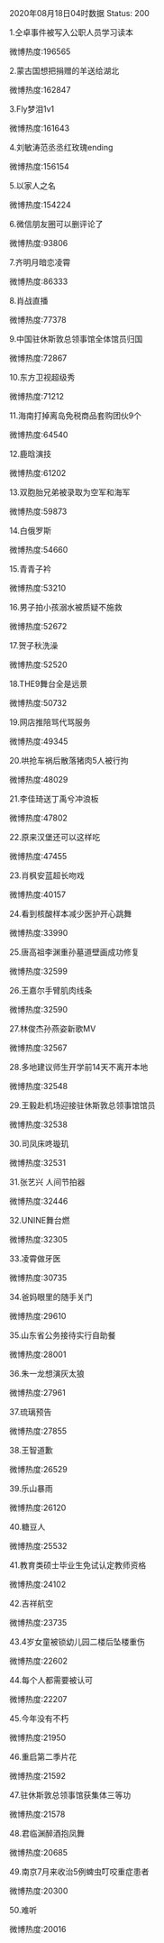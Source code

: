 2020年08月18日04时数据
Status: 200

1.仝卓事件被写入公职人员学习读本

微博热度:196565

2.蒙古国想把捐赠的羊送给湖北

微博热度:162847

3.Fly梦泪1v1

微博热度:161643

4.刘敏涛范丞丞红玫瑰ending

微博热度:156154

5.以家人之名

微博热度:154224

6.微信朋友圈可以删评论了

微博热度:93806

7.齐明月暗恋凌霄

微博热度:86333

8.肖战直播

微博热度:77378

9.中国驻休斯敦总领事馆全体馆员归国

微博热度:72867

10.东方卫视超级秀

微博热度:71212

11.海南打掉离岛免税商品套购团伙9个

微博热度:64540

12.鹿晗演技

微博热度:61202

13.双胞胎兄弟被录取为空军和海军

微博热度:59873

14.白俄罗斯

微博热度:54660

15.青青子衿

微博热度:53210

16.男子拍小孩溺水被质疑不施救

微博热度:52672

17.贺子秋洗澡

微博热度:52520

18.THE9舞台全是远景

微博热度:50732

19.网店推陪骂代骂服务

微博热度:49345

20.哄抢车祸后散落猪肉5人被行拘

微博热度:48029

21.李佳琦送丁禹兮冲浪板

微博热度:47802

22.原来汉堡还可以这样吃

微博热度:47455

23.肖枫安蓝超长吻戏

微博热度:40157

24.看到核酸样本减少医护开心跳舞

微博热度:33990

25.唐高祖李渊重孙墓道壁画成功修复

微博热度:32599

26.王嘉尔手臂肌肉线条

微博热度:32590

27.林俊杰孙燕姿新歌MV

微博热度:32567

28.多地建议师生开学前14天不离开本地

微博热度:32548

29.王毅赴机场迎接驻休斯敦总领事馆馆员

微博热度:32538

30.司凤床咚璇玑

微博热度:32531

31.张艺兴 人间节拍器

微博热度:32446

32.UNINE舞台燃

微博热度:32305

33.凌霄做牙医

微博热度:30735

34.爸妈眼里的随手关门

微博热度:29610

35.山东省公务接待实行自助餐

微博热度:28001

36.朱一龙想演灰太狼

微博热度:27961

37.琉璃预告

微博热度:27855

38.王智道歉

微博热度:26529

39.乐山暴雨

微博热度:26120

40.糖豆人

微博热度:25532

41.教育类硕士毕业生免试认定教师资格

微博热度:24102

42.吉祥航空

微博热度:23735

43.4岁女童被锁幼儿园二楼后坠楼重伤

微博热度:22602

44.每个人都需要被认可

微博热度:22207

45.今年没有不朽

微博热度:21950

46.重启第二季片花

微博热度:21592

47.驻休斯敦总领事馆获集体三等功

微博热度:21578

48.君临渊醉酒抱凤舞

微博热度:20685

49.南京7月来收治5例蜱虫叮咬重症患者

微博热度:20300

50.难听

微博热度:20016

